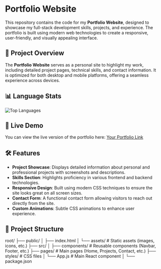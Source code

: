 # Portfolio Website

This repository contains the code for my **Portfolio Website**, designed to showcase my full-stack development skills, projects, and experience. The portfolio is built using modern web technologies to create a responsive, user-friendly, and visually appealing interface.

## 🚀 Project Overview

The **Portfolio Website** serves as a personal site to highlight my work, including detailed project pages, technical skills, and contact information. It is optimized for both desktop and mobile platforms, offering a seamless experience across devices.

## 📊 Language Stats

![Top Languages](https://github-readme-stats.vercel.app/api/top-langs/?username=GokulakrishnanSivalingam&repo=portfolio-2&layout=compact)

## 🔗 Live Demo

You can view the live version of the portfolio here: [Your Portfolio Link](https://gokuls.vercel.app)



## 🛠️ Features

- **Project Showcase**: Displays detailed information about personal and professional projects with screenshots and descriptions.
- **Skills Section**: Highlights proficiency in various frontend and backend technologies.
- **Responsive Design**: Built using modern CSS techniques to ensure the site looks great on all screen sizes.
- **Contact Form**: A functional contact form allowing visitors to reach out directly from the site.
- **Custom Animations**: Subtle CSS animations to enhance user experience.

## 📂 Project Structure
root/
├── public/ │
├── index.html 
│ └── assets/ # Static assets (images, icons, etc.) 
├── src/ │ 
         ├── components/ # Reusable components (Navbar, Footer, etc.) 
         ├── pages/ # Main pages (Home, Projects, Contact, etc.) 
         ├── styles/ # CSS files 
         │ └── App.js # Main React component
         │ └── package.json



